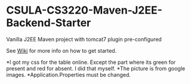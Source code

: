 # CSULA-CS3220-Maven-J2EE-Backend-Starter
Vanilla J2EE Maven project with tomcat7 plugin pre-configured

See [Wiki](https://github.com/mhsu0020/CSULA-CS3220-Fall2016/wiki/Getting-Started-With-Maven-MVNW) for more info on how to get started.

*I got my css for the table online. Except the part where its green for present and red for absent. I did that myself.
*The picture is from google images.
*Application.Properties must be changed.